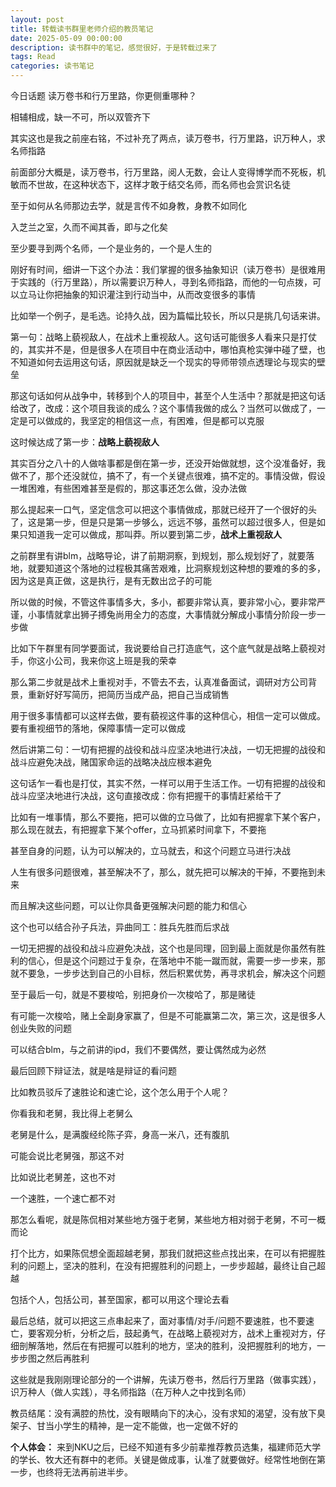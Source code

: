```yaml
---
layout: post
title: 转载读书群里老师介绍的教员笔记
date: 2025-05-09 00:00:00
description: 读书群中的笔记，感觉很好，于是转载过来了
tags: Read
categories: 读书笔记
---
```


今日话题 读万卷书和行万里路，你更侧重哪种？ 

相辅相成，缺一不可，所以双管齐下

其实这也是我之前座右铭，不过补充了两点，读万卷书，行万里路，识万种人，求名师指路

前面部分大概是，读万卷书，行万里路，阅人无数，会让人变得博学而不死板，机敏而不世故，在这种状态下，这样才敢于结交名师，而名师也会赏识名徒

至于如何从名师那边去学，就是言传不如身教，身教不如同化

入芝兰之室，久而不闻其香，即与之化矣

至少要寻到两个名师，一个是业务的，一个是人生的

刚好有时间，细讲一下这个办法：我们掌握的很多抽象知识（读万卷书）是很难用于实践的（行万里路），所以需要识万种人，寻到名师指路，而他的一句点拨，可以立马让你把抽象的知识灌注到行动当中，从而改变很多的事情

比如举一个例子，是毛选。论持久战，因为篇幅比较长，所以只是挑几句话来讲。

第一句：战略上藐视敌人，在战术上重视敌人。这句话可能很多人看来只是打仗的，其实并不是，但是很多人在项目中在商业活动中，哪怕真枪实弹中碰了壁，也不知道如何去运用这句话，原因就是缺乏一个现实的导师带领点透理论与现实的壁垒

那这句话如何从战争中，转移到个人的项目中，甚至个人生活中？那就是把这句话给改了，改成：这个项目我谈的成么？这个事情我做的成么？当然可以做成了，一定是可以做成的，我坚定的相信这一点，有困难，但是都可以克服

这时候达成了第一步：**战略上藐视敌人**

其实百分之八十的人做啥事都是倒在第一步，还没开始做就想，这个没准备好，我做不了，那个还没就位，搞不了，有一个关键点很难，搞不定的。事情没做，假设一堆困难，有些困难甚至是假的，那这事还怎么做，没办法做

那么提起来一口气，坚定信念可以把这个事情做成，那就已经开了一个很好的头了，这是第一步，但是只是第一步够么，远远不够，虽然可以超过很多人，但是如果只知道我一定可以做成，那叫莽。所以要到第二步，**战术上重视敌人**

之前群里有讲blm，战略导论，讲了前期洞察，到规划，那么规划好了，就要落地，就要知道这个落地的过程极其痛苦艰难，比洞察规划这种想的要难的多的多，因为这是真正做，这是执行，是有无数出岔子的可能

所以做的时候，不管这件事情多大，多小，都要非常认真，要非常小心，要非常严谨，小事情就拿出狮子搏兔尚用全力的态度，大事情就分解成小事情分阶段一步一步做

比如下午群里有同学要面试，我说要给自己打造底气，这个底气就是战略上藐视对手，你这小公司，我来你这上班是我的荣幸

那么第二步就是战术上重视对手，不管去不去，认真准备面试，调研对方公司背景，重新好好写简历，把简历当成产品，把自己当成销售

用于很多事情都可以这样去做，要有藐视这件事的这种信心，相信一定可以做成。要有重视细节的落地，保障事情一定可以做成

然后讲第二句：一切有把握的战役和战斗应坚决地进行决战，一切无把握的战役和战斗应避免决战，赌国家命运的战略决战应根本避免

这句话乍一看也是打仗，其实不然，一样可以用于生活工作。一切有把握的战役和战斗应坚决地进行决战，这句直接改成：你有把握干的事情赶紧给干了

比如有一堆事情，那么不要拖，把可以做的立马做了，比如有把握拿下某个客户，那么现在就去，有把握拿下某个offer，立马抓紧时间拿下，不要拖

甚至自身的问题，认为可以解决的，立马就去，和这个问题立马进行决战

人生有很多问题很难，甚至解决不了，那么，就先把可以解决的干掉，不要拖到未来

而且解决这些问题，可以让你具备更强解决问题的能力和信心

这个也可以结合孙子兵法，异曲同工：胜兵先胜而后求战

一切无把握的战役和战斗应避免决战，这个也是同理，回到最上面就是你虽然有胜利的信心，但是这个问题过于复杂，在落地中不能一蹴而就，需要一步一步来，那就不要急，一步步达到自己的小目标，然后积累优势，再寻求机会，解决这个问题

至于最后一句，就是不要梭哈，别把身价一次梭哈了，那是赌徒

有可能一次梭哈，赌上全副身家赢了，但是不可能赢第二次，第三次，这是很多人创业失败的问题

可以结合blm，与之前讲的ipd，我们不要偶然，要让偶然成为必然

最后回顾下辩证法，就是啥是辩证的看问题

比如教员驳斥了速胜论和速亡论，这个怎么用于个人呢？

你看我和老舅，我比得上老舅么

老舅是什么，是满腹经纶陈子弈，身高一米八，还有腹肌

可能会说比老舅强，那这不对

比如说比老舅差，这也不对

一个速胜，一个速亡都不对

那怎么看呢，就是陈侃相对某些地方强于老舅，某些地方相对弱于老舅，不可一概而论

打个比方，如果陈侃想全面超越老舅，那我们就把这些点找出来，在可以有把握胜利的问题上，坚决的胜利，在没有把握胜利的问题上，一步步超越，最终让自己超越

包括个人，包括公司，甚至国家，都可以用这个理论去看

最后总结，就可以把这三点串起来了，面对事情/对手/问题不要速胜，也不要速亡，要客观分析，分析之后，鼓起勇气，在战略上藐视对方，战术上重视对方，仔细剖解落地，然后在有把握可以胜利的地方，坚决的胜利，没把握胜利的地方，一步步图之然后再胜利

这些就是我刚刚理论部分的一个讲解，先读万卷书，然后行万里路（做事实践），识万种人（做人实践），寻名师指路（在万种人之中找到名师）

教员结尾：没有满腔的热忱，没有眼睛向下的决心，没有求知的渴望，没有放下臭架子、甘当小学生的精神，是一定不能做，也一定做不好的

**个人体会：** 来到NKU之后，已经不知道有多少前辈推荐教员选集，福建师范大学的学长、牧大还有群中的老师。关键是做成事，认准了就要做好。经常性地倒在第一步，也终将无法再前进半步。